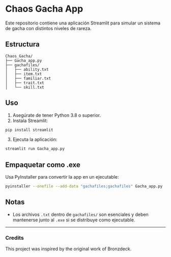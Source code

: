 # Chaos Gacha App

Este repositorio contiene una aplicación Streamlit para simular un sistema de gacha con distintos niveles de rareza.

## Estructura

```
Chaos_Gacha/
├── Gacha_app.py
├── gachafiles/
│   ├── ability.txt
│   ├── item.txt
│   ├── familiar.txt
│   ├── trait.txt
│   └── skill.txt
```

## Uso

1. Asegúrate de tener Python 3.8 o superior.
2. Instala Streamlit:

```bash
pip install streamlit
```

3. Ejecuta la aplicación:

```bash
streamlit run Gacha_app.py
```

## Empaquetar como .exe

Usa PyInstaller para convertir la app en un ejecutable:

```bash
pyinstaller --onefile --add-data "gachafiles;gachafiles" Gacha_app.py
```

## Notas

- Los archivos `.txt` dentro de `gachafiles/` son esenciales y deben mantenerse junto al `.exe` si se distribuye como ejecutable.

---

### Credits
This project was inspired by the original work of Bronzdeck.

